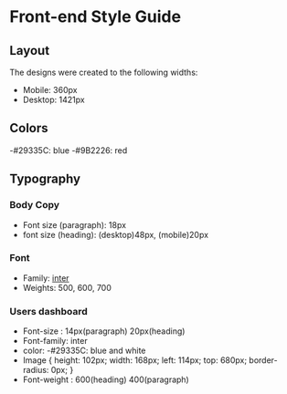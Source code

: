 # Front-end Style Guide

## Layout

The designs were created to the following widths:

- Mobile: 360px
- Desktop: 1421px

## Colors

-#29335C: blue
-#9B2226: red

## Typography

### Body Copy

- Font size (paragraph): 18px
- font size (heading): (desktop)48px, (mobile)20px

### Font

- Family: [inter](https://fonts.google.com/specimen/Inter?query=inter)
- Weights: 500, 600, 700

### Users dashboard

- Font-size : 14px(paragraph) 20px(heading)
- Font-family: inter
- color: -#29335C: blue and white
- Image {
    height: 102px;
    width: 168px;
    left: 114px;
    top: 680px;
    border-radius: 0px;
}
- Font-weight : 600(heading) 400(paragraph)

